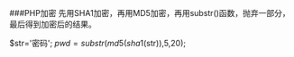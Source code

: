 ###PHP加密
先用SHA1加密，再用MD5加密，再用substr()函数，抛弃一部分，最后得到加密后的结果。

$str='密码';
$pwd=substr(md5(sha1($str)),5,20);

